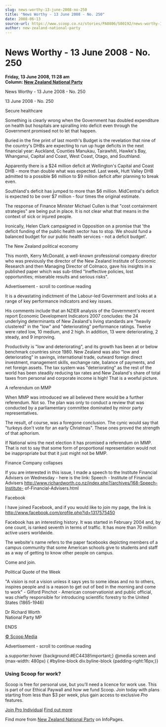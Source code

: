 ```yaml
---
slug: news-worthy-13-june-2008-no-250
title: "News Worthy - 13 June 2008 - No. 250"
date: 2008-06-13
source-url: https://www.scoop.co.nz/stories/PA0806/S00192/news-worthy-13-june-2008-no-250.htm
author: new-zealand-national-party
---
```

News Worthy - 13 June 2008 - No. 250
====================================

**Friday, 13 June 2008, 11:28 am**  
**Column: [New Zealand National Party](https://info.scoop.co.nz/New_Zealand_National_Party)**

News Worthy - 13 June 2008 - No. 250

13 June 2008 - No. 250

  
Secure healthcare

Something is clearly wrong when the Government has doubled expenditure on health but hospitals are spiralling into deficit even through the Government promised not to let that happen.

Buried in the fine print of last month's Budget is the revelation that nine of the country's DHBs are expecting to run up huge deficits in the next financial year: Auckland, Counties Manukau, Tairawhiti, Hawke's Bay, Whanganui, Capital and Coast, West Coast, Otago, and Southland.

Apparently there is a $24 million deficit at Wellington's Capital and Coast DHB - more than double what was expected. Last week, Hutt Valley DHB admitted to a possible $6 million to $9 million deficit after planning to break even.

Southland's deficit has jumped to more than $6 million. MidCentral's deficit is expected to be over $7 million - four times the original estimate.

The response of Finance Minister Michael Cullen is that "cost containment strategies" are being put in place. It is not clear what that means in the context of sick or injured people.

Ironically, Helen Clark campaigned in Opposition on a promise that 'the deficit funding of the public health sector has to stop. We should fund a balanced budget for our public health services - not a deficit budget'.

  
The New Zealand political economy

This month, Kerry McDonald, a well-known professional company director who was previously the director of the New Zealand Institute of Economic Research and then Managing Director of Colmaco, gave his insights in a published paper which was sub-titled "Ineffective policies, lost opportunities; miserable results and serious risks".

Advertisement - scroll to continue reading





It is a devastating indictment of the Labour-led Government and looks at a range of key performance indicators and key issues.

His comments include that an NZIER analysis of the Government's recent report Economic Development Indicators 2007 concludes: the 24 underlying determinants of New Zealand's living standards are "heavily clustered" in the "low" and "deteriorating" performance ratings. Twelve were rated low, 10 medium, and 2 high. In addition, 13 were deteriorating, 2 steady, and 9 improving.

Productivity is "low and deteriorating", and its growth has been at or below benchmark countries since 1980. New Zealand was also "low and deteriorating" in savings, international trade, outward foreign direct investment, management skills, exchange rate, balance of payments, and net foreign assets. The tax system was "deteriorating" as the rest of the world has been steadily reducing tax rates and New Zealand's share of total taxes from personal and corporate income is high! That is a woeful picture.

  
A referendum on MMP

When MMP was introduced we all believed there would be a further referendum. Not so. The plan was only to conduct a review that was conducted by a parliamentary committee dominated by minor party representatives.

The result, of course, was a foregone conclusion. The cynic would say that "turkeys don't vote for an early Christmas". These ones proved the strength of that aphorism.

If National wins the next election it has promised a referendum on MMP. That is not to say that some form of proportional representation would not be inappropriate but that it just might not be MMP.

  
Finance Company collapses

If you are interested in this issue, I made a speech to the Institute Financial Advisers on Wednesday - here is the link: Speech - Institute of Financial Advisers http://www.richardworth.co.nz/index.php?/archives/168-Speech-Institute- of-Financial-Advisers.html

  
Facebook

I have joined Facebook, and if you would like to join my page, the link is http://www.facebook.com/profile.php?id=1317575450

Facebook has an interesting history. It was started in February 2004 and, by one count, is ranked seventh in terms of traffic. It has more than 70 million active users worldwide.

The website's name refers to the paper facebooks depicting members of a campus community that some American schools give to students and staff as a way of getting to know other people on campus.

Come and join.

  
Political Quote of the Week

"A vision is not a vision unless it says yes to some ideas and no to others, inspires people and is a reason to get out of bed in the morning and come to work" - Gilford Pinchot - American conservationist and public official, was chiefly responsible for introducing scientific forestry to the United States (1865-1946)

  
Dr Richard Worth  
National Party MP

  
ENDS

[© Scoop Media](http://www.scoop.co.nz/about/terms.html)  

Advertisement - scroll to continue reading



a.supporter:hover {background:#EC4438!important;} @media screen and (max-width: 480px) { #byline-block div.byline-block {padding-right:16px;}}

### Using Scoop for work?

Scoop is free for personal use, but you’ll need a licence for work use. This is part of our Ethical Paywall and how we fund Scoop. Join today with plans starting from less than $3 per week, plus gain access to exclusive _Pro_ features.  
  
[Join Pro Individual](https://pro.scoop.co.nz/Individual/?from=ProIn24) [Find out more](https://pro.scoop.co.nz/using-scoop-for-work/?from=ProIn24)

Find more from [New Zealand National Party](https://info.scoop.co.nz/New_Zealand_National_Party) on InfoPages.
